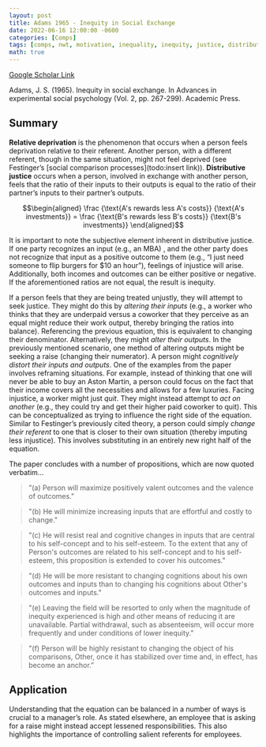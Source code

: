 ```yaml
---
layout: post
title: Adams 1965 - Inequity in Social Exchange
date: 2022-06-16 12:00:00 -0600
categories: [Comps]
tags: [comps, nwt, motivation, inequality, inequity, justice, distributive justice, reference point, framing]
math: true
---
```

[Google Scholar Link](https://scholar.google.com/scholar?hl=en&as_sdt=0%2C45&q=inequity+in+social+exchange&btnG=)

Adams, J. S. (1965). Inequity in social exchange. In Advances in experimental social psychology (Vol. 2, pp. 267-299). Academic Press.

## Summary
**Relative deprivation** is the phenomenon that occurs when a person feels deprivation relative to their referent.  Another person, with a different referent, though in the same situation, might not feel deprived (see Festinger’s [social comparison processes](todo:insert link)).  **Distributive justice** occurs when a person, involved in exchange with another person, feels that the ratio of their inputs to their outputs is equal to the ratio of their partner’s inputs to their partner’s outputs.

$$\begin{aligned}
\frac {\text{A's rewards less A's costs}} {\text{A's investments}} = \frac {\text{B's rewards less B's costs}} {\text{B's investments}}
\end{aligned}$$

It is important to note the subjective element inherent in distributive justice.  If one party recognizes an input (e.g., an MBA) , and the other party does not recognize that input as a positive outcome to them (e.g., “I just need someone to flip burgers for $10 an hour”), feelings of injustice will arise.  Additionally, both incomes and outcomes can be either positive or negative.  If the aforementioned ratios are not equal, the result is inequity.

If a person feels that they are being treated unjustly, they will attempt to seek justice.  They might do this by _altering their inputs_ (e.g., a worker who thinks that they are underpaid versus a coworker that they perceive as an equal might reduce their work output, thereby bringing the ratios into balance).  Referencing the previous equation, this is equivalent to changing their denominator.  Alternatively, they might _alter their outputs_.  In the previously mentioned scenario, one method of altering outputs might be seeking a raise (changing their numerator).  A person might _cognitively distort their inputs and outputs_.  One of the examples from the paper involves reframing situations.  For example, instead of thinking that one will never be able to buy an Aston Martin, a person could focus on the fact that their income covers all the necessities and allows for a few luxuries.  Facing injustice, a worker might just _quit_.  They might instead attempt to _act on another_ (e.g., they could try and get their higher paid coworker to quit).  This can be conceptualized as trying to influence the right side of the equation.  Similar to Festinger’s previously cited theory, a person could simply _change their referent_ to one that is closer to their own situation (thereby imputing less injustice).  This involves substituting in an entirely new right half of the equation.

The paper concludes with a number of propositions, which are now quoted verbatim…
>”(a) Person will maximize positively valent outcomes and the valence of outcomes."

>"(b) He will minimize increasing inputs that are effortful and costly to change."

>"(c) He will resist real and cognitive changes in inputs that are central to his self-concept and to his self-esteem. To the extent that any of Person's outcomes are related to his self-concept and to his self-esteem, this proposition is extended to cover his outcomes."

>"(d) He will be more resistant to changing cognitions about his own outcomes and inputs than to changing his cognitions about Other's outcomes and inputs."

>"(e) Leaving the field will be resorted to only when the magnitude of inequity experienced is high and other means of reducing it are unavailable. Partial withdrawal, such as absenteeism, will occur more frequently and under conditions of lower inequity."

>"(f) Person will be highly resistant to changing the object of his comparisons, Other, once it has stabilized over time and, in effect, has become an anchor.”

## Application
Understanding that the equation can be balanced in a number of ways is crucial to a manager’s role.  As stated elsewhere, an employee that is asking for a raise might instead accept lessened responsibilities.  This also highlights the importance of controlling salient referents for employees.

